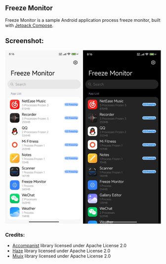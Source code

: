 ## Freeze Monitor

Freeze Monitor is a sample Android application process freeze monitor, built with
[Jetpack Compose](https://developer.android.com/jetpack/compose).

## Screenshot:

<img src="screenshot/screenshot.jpg" alt="Screenshot">

### Credits:

- [Accompanist](https://github.com/google/accompanist) library licensed under Apache License 2.0
- [Haze](https://github.com/chrisbanes/haze) library licensed under Apache License 2.0
- [Miuix](https://github.com/miuix-kotlin-multiplatform/miuix) library licensed under Apache License 2.0